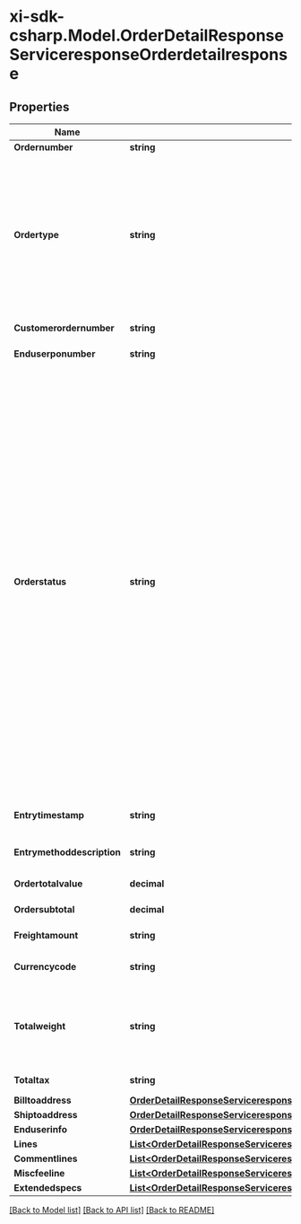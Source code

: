 # xi-sdk-csharp.Model.OrderDetailResponseServiceresponseOrderdetailresponse

## Properties

Name | Type | Description | Notes
------------ | ------------- | ------------- | -------------
**Ordernumber** | **string** |  | [optional] 
**Ordertype** | **string** | Order Type   B - BRANCH TRANSFER C - CASH ORDER D - DIRECT ORDER F - FUTURE ORDER P - SPECIAL ORDER Q - QUOTE ORDER S - STOCK ORDER M - MEMO ORDER | [optional] 
**Customerordernumber** | **string** | Customer PO number | [optional] 
**Enduserponumber** | **string** | End User PO number | [optional] 
**Orderstatus** | **string** | Status of order within Ingram system S - SALES HOLD H - TAG HOLD I - INVOICED P - PENDING E - BILLING ERROR F - FORCE BILLING V - VOIDED T - TRANSFERRED D - HOLD SHIPMENT R - RELEASED O - IM ONLINE HOLD U - BILL FOR HISTORY ONLY W - ORDER NOT PRINTED A - DROP SHIP HOLD B - INTERNET CUST ORIG HOLD 1 - PICKED 2 - INSPECTED 3 - PACKED 4 - SHIPPED C - CREDIT HOLD 9 - CISCO 3A6 Q - RMA HOLD G - CREDIT HOLD N - CREDIT HOLD | [optional] 
**Entrytimestamp** | **string** | Time stamp of the order placed | [optional] 
**Entrymethoddescription** | **string** | Description of the entry method  | [optional] 
**Ordertotalvalue** | **decimal** | Total order value | [optional] 
**Ordersubtotal** | **decimal** | Subtotal order value | [optional] 
**Freightamount** | **string** | Freight charges | [optional] 
**Currencycode** | **string** | Country specific currency code | [optional] 
**Totalweight** | **string** | Total order weight. unit - - North america - Pounds , other countries will be KG | [optional] 
**Totaltax** | **string** | total tax on the orders placed | [optional] 
**Billtoaddress** | [**OrderDetailResponseServiceresponseOrderdetailresponseBilltoaddress**](OrderDetailResponseServiceresponseOrderdetailresponseBilltoaddress.md) |  | [optional] 
**Shiptoaddress** | [**OrderDetailResponseServiceresponseOrderdetailresponseShiptoaddress**](OrderDetailResponseServiceresponseOrderdetailresponseShiptoaddress.md) |  | [optional] 
**Enduserinfo** | [**OrderDetailResponseServiceresponseOrderdetailresponseEnduserinfo**](OrderDetailResponseServiceresponseOrderdetailresponseEnduserinfo.md) |  | [optional] 
**Lines** | [**List&lt;OrderDetailResponseServiceresponseOrderdetailresponseLinesInner&gt;**](OrderDetailResponseServiceresponseOrderdetailresponseLinesInner.md) |  | [optional] 
**Commentlines** | [**List&lt;OrderDetailResponseServiceresponseOrderdetailresponseCommentlinesInner&gt;**](OrderDetailResponseServiceresponseOrderdetailresponseCommentlinesInner.md) |  | [optional] 
**Miscfeeline** | [**List&lt;OrderDetailResponseServiceresponseOrderdetailresponseMiscfeelineInner&gt;**](OrderDetailResponseServiceresponseOrderdetailresponseMiscfeelineInner.md) |  | [optional] 
**Extendedspecs** | [**List&lt;OrderDetailResponseServiceresponseOrderdetailresponseExtendedspecsInner&gt;**](OrderDetailResponseServiceresponseOrderdetailresponseExtendedspecsInner.md) |  | [optional] 

[[Back to Model list]](../README.md#documentation-for-models) [[Back to API list]](../README.md#documentation-for-api-endpoints) [[Back to README]](../README.md)

